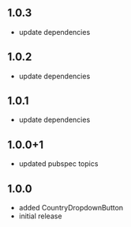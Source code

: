 ## 1.0.3

* update dependencies

## 1.0.2

* update dependencies

## 1.0.1

* update dependencies

## 1.0.0+1

* updated pubspec topics

## 1.0.0

* added CountryDropdownButton
* initial release